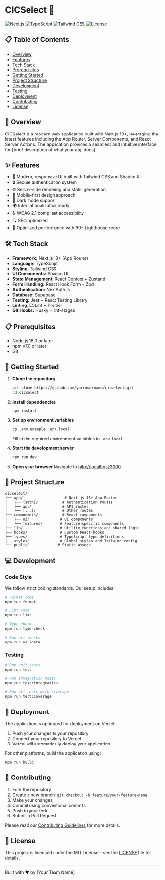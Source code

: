 # CICSelect 🎯

[![Next.js](https://img.shields.io/badge/Next.js-13.5+-blueviolet.svg)](https://nextjs.org/)
[![TypeScript](https://img.shields.io/badge/TypeScript-5.0+-blue.svg)](https://www.typescriptlang.org/)
[![Tailwind CSS](https://img.shields.io/badge/Tailwind_CSS-3.0+-38B2AC.svg)](https://tailwindcss.com/)
[![License](https://img.shields.io/badge/License-MIT-green.svg)](LICENSE)

## 📋 Table of Contents

- [Overview](#overview)
- [Features](#features)
- [Tech Stack](#tech-stack)
- [Prerequisites](#prerequisites)
- [Getting Started](#getting-started)
- [Project Structure](#project-structure)
- [Development](#development)
- [Testing](#testing)
- [Deployment](#deployment)
- [Contributing](#contributing)
- [License](#license)

## 🚀 Overview

CICSelect is a modern web application built with Next.js 13+, leveraging the latest features including the App Router, Server Components, and React Server Actions. The application provides a seamless and intuitive interface for [brief description of what your app does].

## ✨ Features

- 🎨 Modern, responsive UI built with Tailwind CSS and Shadcn UI
- 🔒 Secure authentication system
- 🌐 Server-side rendering and static generation
- 📱 Mobile-first design approach
- 🌙 Dark mode support
- 🌍 Internationalization ready
- ♿ WCAG 2.1 compliant accessibility
- 🔍 SEO optimized
- 🚀 Optimized performance with 90+ Lighthouse score

## 🛠 Tech Stack

- **Framework:** Next.js 13+ (App Router)
- **Language:** TypeScript
- **Styling:** Tailwind CSS
- **UI Components:** Shadcn UI
- **State Management:** React Context + Zustand
- **Form Handling:** React Hook Form + Zod
- **Authentication:** NextAuth.js
- **Database:** Supabase
- **Testing:** Jest + React Testing Library
- **Linting:** ESLint + Prettier
- **Git Hooks:** Husky + lint-staged

## 📋 Prerequisites

- Node.js 18.0 or later
- npm v7.0 or later
- Git

## 🚀 Getting Started

1. **Clone the repository**
   ```bash
   git clone https://github.com/yourusername/cicselect.git
   cd cicselect
   ```

2. **Install dependencies**
   ```bash
   npm install
   ```

3. **Set up environment variables**
   ```bash
   cp .env.example .env.local
   ```
   Fill in the required environment variables in `.env.local`

4. **Start the development server**
   ```bash
   npm run dev
   ```

5. **Open your browser**
   Navigate to [http://localhost:3000](http://localhost:3000)

## 📁 Project Structure

```
cicselect/
├── app/                   # Next.js 13+ App Router
│   ├── (auth)/           # Authentication routes
│   ├── api/              # API routes
│   └── [...]/            # Other routes
├── components/           # React components
│   ├── ui/              # UI components
│   └── features/        # Feature-specific components
├── lib/                 # Utility functions and shared logic
├── hooks/               # Custom React hooks
├── types/               # TypeScript type definitions
├── styles/              # Global styles and Tailwind config
└── public/             # Static assets
```

## 💻 Development

### Code Style

We follow strict coding standards. Our setup includes:

```bash
# Format code
npm run format

# Lint code
npm run lint

# Type check
npm run type-check

# Run all checks
npm run validate
```

### Testing

```bash
# Run unit tests
npm run test

# Run integration tests
npm run test:integration

# Run all tests with coverage
npm run test:coverage
```

## 🚀 Deployment

The application is optimized for deployment on Vercel:

1. Push your changes to your repository
2. Connect your repository to Vercel
3. Vercel will automatically deploy your application

For other platforms, build the application using:

```bash
npm run build
```

## 👥 Contributing

1. Fork the repository
2. Create a new branch: `git checkout -b feature/your-feature-name`
3. Make your changes
4. Commit using conventional commits
5. Push to your fork
6. Submit a Pull Request

Please read our [Contributing Guidelines](CONTRIBUTING.md) for more details.

## 📄 License

This project is licensed under the MIT License - see the [LICENSE](LICENSE) file for details.

---

Built with ❤️ by [Your Team Name]
